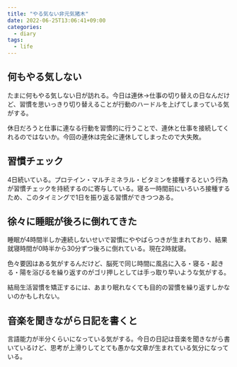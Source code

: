 ```yaml
---
title: "やる気ない非元気猪木"
date: 2022-06-25T13:06:41+09:00
categories:
  - diary
tags:
  - life
---
```


## 何もやる気しない

たまに何もやる気しない日が訪れる。今日は連休→仕事の切り替えの日なんだけど、習慣を思いっきり切り替えることが行動のハードルを上げてしまっている気がする。

休日だろうと仕事に連なる行動を習慣的に行うことで、連休と仕事を接続してくれるのではないか。今回の連休は完全に連休してしまったので大失敗。

## 習慣チェック

4日続いている。プロテイン・マルチミネラル・ビタミンを接種するという行為が習慣チェックを持続するのに寄与している。寝る一時間前にいろいろ接種するため、このタイミングで1日を振り返る習慣ができつつある。

## 徐々に睡眠が後ろに倒れてきた

睡眠が4時間半しか連続しないせいで習慣にややばらつきが生まれており、結果就寝時間が0時半から30分ずつ後ろに倒れている。現在2時就寝。

色々要因はある気がするんだけど、脳死で同じ時間に風呂に入る・寝る・起きる・陽を浴びるを繰り返すのがゴリ押しとしては手っ取り早いような気がする。

結局生活習慣を矯正するには、あまり眠れなくても目的の習慣を繰り返すしかないのかもしれない。

## 音楽を聞きながら日記を書くと

言語能力が半分くらいになっている気がする。今日の日記は音楽を聞きながら書いているけど、思考が上滑りしてとても愚かな文章が生まれている気分になっている。